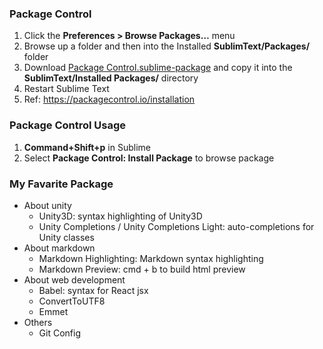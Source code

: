 ### Package Control
1. Click the **Preferences > Browse Packages…** menu
2. Browse up a folder and then into the Installed **SublimText/Packages/** folder
3. Download [Package Control.sublime-package](https://packagecontrol.io/Package%20Control.sublime-package) and copy it into the **SublimText/Installed Packages/** directory
4. Restart Sublime Text
5. Ref: <https://packagecontrol.io/installation>

### Package Control Usage
1. **Command+Shift+p** in Sublime
2. Select **Package Control: Install Package** to browse package

### My Favarite Package
- About unity
  - Unity3D: syntax highlighting of Unity3D
  - Unity Completions / Unity Completions Light: auto-completions for Unity classes
- About markdown
  - Markdown​ Highlighting: Markdown syntax highlighting
  - Markdown Preview: cmd + b to build html preview
- About web development
  - Babel: syntax for React jsx
  - ConvertToUTF8
  - Emmet
- Others
  - Git Config
